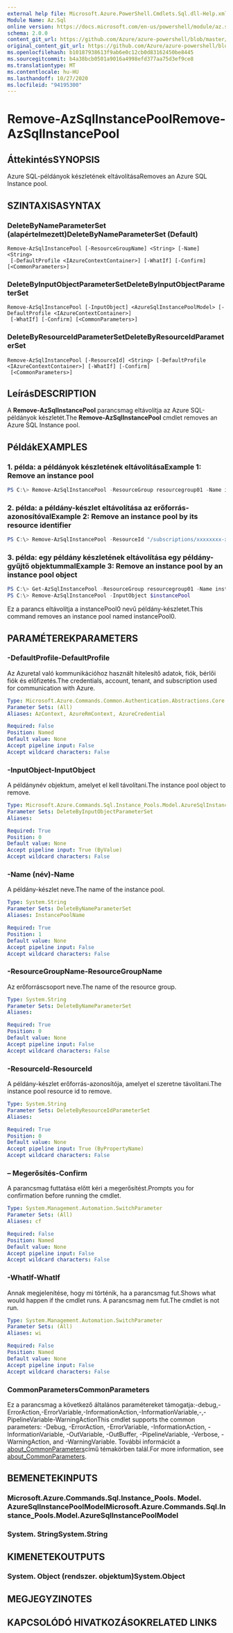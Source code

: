 ```yaml
---
external help file: Microsoft.Azure.PowerShell.Cmdlets.Sql.dll-Help.xml
Module Name: Az.Sql
online version: https://docs.microsoft.com/en-us/powershell/module/az.sql/remove-azsqlinstancepool
schema: 2.0.0
content_git_url: https://github.com/Azure/azure-powershell/blob/master/src/Sql/Sql/help/Remove-AzSqlInstancePool.md
original_content_git_url: https://github.com/Azure/azure-powershell/blob/master/src/Sql/Sql/help/Remove-AzSqlInstancePool.md
ms.openlocfilehash: b10187938613f9ab6e0c12cb0d83162450be8445
ms.sourcegitcommit: b4a38bcb0501a9016a4998efd377aa75d3ef9ce8
ms.translationtype: MT
ms.contentlocale: hu-HU
ms.lasthandoff: 10/27/2020
ms.locfileid: "94195300"
---
```

# <span data-ttu-id="9c767-101">Remove-AzSqlInstancePool</span><span class="sxs-lookup"><span data-stu-id="9c767-101">Remove-AzSqlInstancePool</span></span>

## <span data-ttu-id="9c767-102">Áttekintés</span><span class="sxs-lookup"><span data-stu-id="9c767-102">SYNOPSIS</span></span>
<span data-ttu-id="9c767-103">Azure SQL-példányok készletének eltávolítása</span><span class="sxs-lookup"><span data-stu-id="9c767-103">Removes an Azure SQL Instance pool.</span></span>

## <span data-ttu-id="9c767-104">SZINTAXISA</span><span class="sxs-lookup"><span data-stu-id="9c767-104">SYNTAX</span></span>

### <span data-ttu-id="9c767-105">DeleteByNameParameterSet (alapértelmezett)</span><span class="sxs-lookup"><span data-stu-id="9c767-105">DeleteByNameParameterSet (Default)</span></span>
```
Remove-AzSqlInstancePool [-ResourceGroupName] <String> [-Name] <String>
 [-DefaultProfile <IAzureContextContainer>] [-WhatIf] [-Confirm] [<CommonParameters>]
```

### <span data-ttu-id="9c767-106">DeleteByInputObjectParameterSet</span><span class="sxs-lookup"><span data-stu-id="9c767-106">DeleteByInputObjectParameterSet</span></span>
```
Remove-AzSqlInstancePool [-InputObject] <AzureSqlInstancePoolModel> [-DefaultProfile <IAzureContextContainer>]
 [-WhatIf] [-Confirm] [<CommonParameters>]
```

### <span data-ttu-id="9c767-107">DeleteByResourceIdParameterSet</span><span class="sxs-lookup"><span data-stu-id="9c767-107">DeleteByResourceIdParameterSet</span></span>
```
Remove-AzSqlInstancePool [-ResourceId] <String> [-DefaultProfile <IAzureContextContainer>] [-WhatIf] [-Confirm]
 [<CommonParameters>]
```

## <span data-ttu-id="9c767-108">Leírás</span><span class="sxs-lookup"><span data-stu-id="9c767-108">DESCRIPTION</span></span>
<span data-ttu-id="9c767-109">A **Remove-AzSqlInstancePool** parancsmag eltávolítja az Azure SQL-példányok készletét.</span><span class="sxs-lookup"><span data-stu-id="9c767-109">The **Remove-AzSqlInstancePool** cmdlet removes an Azure SQL Instance pool.</span></span>

## <span data-ttu-id="9c767-110">Példák</span><span class="sxs-lookup"><span data-stu-id="9c767-110">EXAMPLES</span></span>

### <span data-ttu-id="9c767-111">1. példa: a példányok készletének eltávolítása</span><span class="sxs-lookup"><span data-stu-id="9c767-111">Example 1: Remove an instance pool</span></span>
```powershell
PS C:\> Remove-AzSqlInstancePool -ResourceGroup resourcegroup01 -Name instancePool0
```

### <span data-ttu-id="9c767-112">2. példa: a példány-készlet eltávolítása az erőforrás-azonosítóval</span><span class="sxs-lookup"><span data-stu-id="9c767-112">Example 2: Remove an instance pool by its resource identifier</span></span>
```powershell
PS C:\> Remove-AzSqlInstancePool -ResourceId "/subscriptions/xxxxxxxx-xxxx-xxxx-xxxx-xxxxxxxxxxxx/resourceGroups/resourcegroup01/providers/Microsoft.Sql/instancePools/instancePool0"
```

### <span data-ttu-id="9c767-113">3. példa: egy példány készletének eltávolítása egy példány-gyűjtő objektummal</span><span class="sxs-lookup"><span data-stu-id="9c767-113">Example 3: Remove an instance pool by an instance pool object</span></span>
```powershell
PS C:\> Get-AzSqlInstancePool -ResourceGroup resourcegroup01 -Name instancePool0
PS C:\> Remove-AzSqlInstancePool -InputObject $instancePool
```

<span data-ttu-id="9c767-114">Ez a parancs eltávolítja a instancePool0 nevű példány-készletet.</span><span class="sxs-lookup"><span data-stu-id="9c767-114">This command removes an instance pool named instancePool0.</span></span>

## <span data-ttu-id="9c767-115">PARAMÉTEREK</span><span class="sxs-lookup"><span data-stu-id="9c767-115">PARAMETERS</span></span>

### <span data-ttu-id="9c767-116">-DefaultProfile</span><span class="sxs-lookup"><span data-stu-id="9c767-116">-DefaultProfile</span></span>
<span data-ttu-id="9c767-117">Az Azuretal való kommunikációhoz használt hitelesítő adatok, fiók, bérlői fiók és előfizetés.</span><span class="sxs-lookup"><span data-stu-id="9c767-117">The credentials, account, tenant, and subscription used for communication with Azure.</span></span>

```yaml
Type: Microsoft.Azure.Commands.Common.Authentication.Abstractions.Core.IAzureContextContainer
Parameter Sets: (All)
Aliases: AzContext, AzureRmContext, AzureCredential

Required: False
Position: Named
Default value: None
Accept pipeline input: False
Accept wildcard characters: False
```

### <span data-ttu-id="9c767-118">-InputObject</span><span class="sxs-lookup"><span data-stu-id="9c767-118">-InputObject</span></span>
<span data-ttu-id="9c767-119">A példánynév objektum, amelyet el kell távolítani.</span><span class="sxs-lookup"><span data-stu-id="9c767-119">The instance pool object to remove.</span></span>

```yaml
Type: Microsoft.Azure.Commands.Sql.Instance_Pools.Model.AzureSqlInstancePoolModel
Parameter Sets: DeleteByInputObjectParameterSet
Aliases:

Required: True
Position: 0
Default value: None
Accept pipeline input: True (ByValue)
Accept wildcard characters: False
```

### <span data-ttu-id="9c767-120">-Name (név)</span><span class="sxs-lookup"><span data-stu-id="9c767-120">-Name</span></span>
<span data-ttu-id="9c767-121">A példány-készlet neve.</span><span class="sxs-lookup"><span data-stu-id="9c767-121">The name of the instance pool.</span></span>

```yaml
Type: System.String
Parameter Sets: DeleteByNameParameterSet
Aliases: InstancePoolName

Required: True
Position: 1
Default value: None
Accept pipeline input: False
Accept wildcard characters: False
```

### <span data-ttu-id="9c767-122">-ResourceGroupName</span><span class="sxs-lookup"><span data-stu-id="9c767-122">-ResourceGroupName</span></span>
<span data-ttu-id="9c767-123">Az erőforráscsoport neve.</span><span class="sxs-lookup"><span data-stu-id="9c767-123">The name of the resource group.</span></span>

```yaml
Type: System.String
Parameter Sets: DeleteByNameParameterSet
Aliases:

Required: True
Position: 0
Default value: None
Accept pipeline input: False
Accept wildcard characters: False
```

### <span data-ttu-id="9c767-124">-ResourceId</span><span class="sxs-lookup"><span data-stu-id="9c767-124">-ResourceId</span></span>
<span data-ttu-id="9c767-125">A példány-készlet erőforrás-azonosítója, amelyet el szeretne távolítani.</span><span class="sxs-lookup"><span data-stu-id="9c767-125">The instance pool resource id to remove.</span></span>

```yaml
Type: System.String
Parameter Sets: DeleteByResourceIdParameterSet
Aliases:

Required: True
Position: 0
Default value: None
Accept pipeline input: True (ByPropertyName)
Accept wildcard characters: False
```

### <span data-ttu-id="9c767-126">– Megerősítés</span><span class="sxs-lookup"><span data-stu-id="9c767-126">-Confirm</span></span>
<span data-ttu-id="9c767-127">A parancsmag futtatása előtt kéri a megerősítést.</span><span class="sxs-lookup"><span data-stu-id="9c767-127">Prompts you for confirmation before running the cmdlet.</span></span>

```yaml
Type: System.Management.Automation.SwitchParameter
Parameter Sets: (All)
Aliases: cf

Required: False
Position: Named
Default value: None
Accept pipeline input: False
Accept wildcard characters: False
```

### <span data-ttu-id="9c767-128">-WhatIf</span><span class="sxs-lookup"><span data-stu-id="9c767-128">-WhatIf</span></span>
<span data-ttu-id="9c767-129">Annak megjelenítése, hogy mi történik, ha a parancsmag fut.</span><span class="sxs-lookup"><span data-stu-id="9c767-129">Shows what would happen if the cmdlet runs.</span></span>
<span data-ttu-id="9c767-130">A parancsmag nem fut.</span><span class="sxs-lookup"><span data-stu-id="9c767-130">The cmdlet is not run.</span></span>

```yaml
Type: System.Management.Automation.SwitchParameter
Parameter Sets: (All)
Aliases: wi

Required: False
Position: Named
Default value: None
Accept pipeline input: False
Accept wildcard characters: False
```

### <span data-ttu-id="9c767-131">CommonParameters</span><span class="sxs-lookup"><span data-stu-id="9c767-131">CommonParameters</span></span>
<span data-ttu-id="9c767-132">Ez a parancsmag a következő általános paramétereket támogatja:-debug,-ErrorAction,-ErrorVariable,-InformationAction,-InformationVariable,-,-PipelineVariable-WarningAction</span><span class="sxs-lookup"><span data-stu-id="9c767-132">This cmdlet supports the common parameters: -Debug, -ErrorAction, -ErrorVariable, -InformationAction, -InformationVariable, -OutVariable, -OutBuffer, -PipelineVariable, -Verbose, -WarningAction, and -WarningVariable.</span></span> <span data-ttu-id="9c767-133">További információt a [about_CommonParameters](http://go.microsoft.com/fwlink/?LinkID=113216)című témakörben talál.</span><span class="sxs-lookup"><span data-stu-id="9c767-133">For more information, see [about_CommonParameters](http://go.microsoft.com/fwlink/?LinkID=113216).</span></span>

## <span data-ttu-id="9c767-134">BEMENETEK</span><span class="sxs-lookup"><span data-stu-id="9c767-134">INPUTS</span></span>

### <span data-ttu-id="9c767-135">Microsoft.Azure.Commands.Sql.Instance_Pools. Model. AzureSqlInstancePoolModel</span><span class="sxs-lookup"><span data-stu-id="9c767-135">Microsoft.Azure.Commands.Sql.Instance_Pools.Model.AzureSqlInstancePoolModel</span></span>

### <span data-ttu-id="9c767-136">System. String</span><span class="sxs-lookup"><span data-stu-id="9c767-136">System.String</span></span>

## <span data-ttu-id="9c767-137">KIMENETEK</span><span class="sxs-lookup"><span data-stu-id="9c767-137">OUTPUTS</span></span>

### <span data-ttu-id="9c767-138">System. Object (rendszer. objektum)</span><span class="sxs-lookup"><span data-stu-id="9c767-138">System.Object</span></span>
## <span data-ttu-id="9c767-139">MEGJEGYZI</span><span class="sxs-lookup"><span data-stu-id="9c767-139">NOTES</span></span>

## <span data-ttu-id="9c767-140">KAPCSOLÓDÓ HIVATKOZÁSOK</span><span class="sxs-lookup"><span data-stu-id="9c767-140">RELATED LINKS</span></span>
